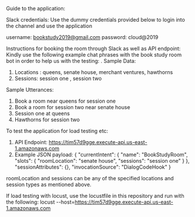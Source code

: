 Guide to the application:

Slack credentials:
Use the dummy credentials provided below to login into the channel and use the application

username: bookstudy2019@gmail.com
password: cloud@2019

Instructions for booking the room through Slack as well as API endpoint:
Kindly use the following example chat phrases with the book study room bot in order to help us with the testing:
.
Sample Data:
1. Locations : queens, senate house, merchant ventures, hawthorns
2. Sessions: session one , session two

Sample Utterances:
1. Book a room near queens for session one
2. Book a room for session two near senate house
3. Session one at queens
4. Hawthorns for session two

To test the application for load testing etc:

1. API Endpoint: https://tim57d9gge.execute-api.us-east-1.amazonaws.com
2. Example JSON payload:
{
  "currentIntent": {
    "name": "BookStudyRoom",
    "slots": {
      "roomLocation": "senate house",
      "sessions": "session one"
    }
  },
  "sessionAttributes": {},
  "invocationSource": "DialogCodeHook"
}

roomLocation and sessions can be any of the specified locations and session types as mentioned above.

If load testing with locust, use the locustfile in this repository and run with the following:
locust --host=https://tim57d9gge.execute-api.us-east-1.amazonaws.com
